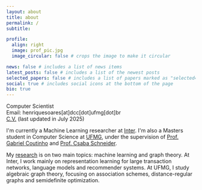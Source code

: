 ```yaml
---
layout: about
title: about
permalink: /
subtitle:

profile:
  align: right
  image: prof_pic.jpg
  image_circular: false # crops the image to make it circular

news: false # includes a list of news items
latest_posts: false # includes a list of the newest posts
selected_papers: false # includes a list of papers marked as "selected={true}"
social: true # includes social icons at the bottom of the page
bio: true
---
```


Computer Scientist<br>
Email: henriquesoares[at]dcc[dot]ufmg[dot]br<br>
[C.V.](../assets/pdf/HenriqueAssumpcao_CV.pdf) (last updated in July 2025)

I'm currently a Machine Learning researcher at [Inter](https://inter.co/). I'm also a Masters student in Computer Science at [UFMG](https://ufmg.br/), under the supervision of [Prof. Gabriel Coutinho](https://homepages.dcc.ufmg.br/~gabriel/) and [Prof. Csaba Schneider](https://schcs.github.io/WP/).

My [research](https://henriqueassumpcao.github.io/research/) is on two main topics: machine learning and graph theory. At Inter, I work mainly on representation learning for large transaction networks, language models and recommender systems. At UFMG, I study algebraic graph theory, focusing on association schemes, distance-regular graphs and semidefinite optimization.